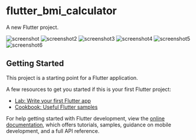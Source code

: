 # flutter_bmi_calculator

A new Flutter project.

![screenshot](assets/images/screenshot.png)
![screenshot2](assets/images/screenshot2.png)
![screenshot3](assets/images/screenshot3.png)
![screenshot4](assets/images/screenshot4.png)
![screenshot5](assets/images/screenshot5.png)
![screenshot6](assets/images/screenshot6.png)

## Getting Started

This project is a starting point for a Flutter application.

A few resources to get you started if this is your first Flutter project:

- [Lab: Write your first Flutter app](https://docs.flutter.dev/get-started/codelab)
- [Cookbook: Useful Flutter samples](https://docs.flutter.dev/cookbook)

For help getting started with Flutter development, view the
[online documentation](https://docs.flutter.dev/), which offers tutorials,
samples, guidance on mobile development, and a full API reference.
